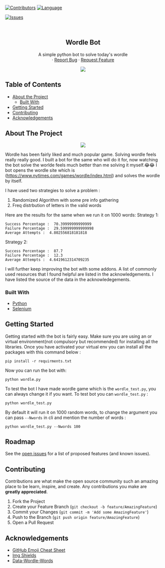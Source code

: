 
[![Contributors][contributors-shield]][contributors-url]
[![Language][Language-shield]][Language-url]
<!-- [![Forks][forks-shield]][forks-url]
[![Stargazers][stars-shield]][stars-url] -->
[![Issues][issues-shield]][issues-url]




<!-- PROJECT LOGO -->
<br />
<p align="center">
  

  <h2 align="center">Wordle Bot</h2>

  <p align="center">
    A simple python bot to solve today's wordle
    <br />
    ·
    <a href="https://github.com/devdattakhoche/Wordle-Selenium-Bot/issues">Report Bug</a>
    ·
    <a href="https://github.com/devdattakhoche/Wordle-Selenium-Bot/issues">Request Feature</a>
  </p>
</p>

<p align="center">
  <img src="https://user-images.githubusercontent.com/49261633/154818636-7d2f0702-609a-4860-9ca0-e6165b31e4dd.png">
</p>

<!-- TABLE OF CONTENTS -->


## Table of Contents

* [About the Project](#about-the-project)
  * [Built With](#built-with)
* [Getting Started](#getting-started)
* [Contributing](#contributing)
* [Acknowledgements](#acknowledgements)



<!-- ABOUT THE PROJECT -->
## About The Project
<p align="center">
  <img src="https://user-images.githubusercontent.com/49261633/154830750-5b45838e-543d-4a52-95cf-a8928e2fa821.gif">
</p>

Wordle has been fairly liked and much popular game. Solving wordle feels really really good.
I built a bot for the same who will do it for, now watching the bot solve the worlde feels much better than me solving it myself.😂😂
I bot opens the wordle site which is (https://www.nytimes.com/games/wordle/index.html) and solves the wordle by itself.

I have used two strategies to solve a problem :
1. Randomized Algorithm with some pre info gathering
2. Freq distrbution of letters in the valid words

Here are the results for the same when we run it on 1000 words:
Strategy 1:

```
Success Percentage :  70.39999999999999
Failure Percentage :  29.599999999999998
Average Attempts :  4.802556818181818
```


Strategy 2:
```
Success Percentage :  87.7
Failure Percentage :  12.3
Average Attempts :  4.6419612314709235

```
I will further keep improving the bot with some addons.
A list of commonly used resources that I found helpful are listed in the acknowledgements.
I have listed the source of the data in the acknowledegements.

### Built With

* [Python](https://www.python.org/)
* [Selenium](https://selenium-python.readthedocs.io/)

<!-- GETTING STARTED -->
## Getting Started

Getting started with the bot is fairly easy.
Make sure you are using an or virtual environment(not compulsory but recommended) for installing all the libraries. Once you have activated your virtual env you can install all the packages with this command below :
```
pip install -r requirments.txt
```
Now you can run the bot with:
```
python wordle.py
```

To test the bot I have made wordle game which is the `wordle_test.py`, you can always change it if you want.
To test bot you can `wordle_test.py` :
```
python wordle_test.py

```
By default it will run it on 1000 random words, to change the argument you can pass `--Nwords` in cli and mention the number of words :
```
python wordle_test.py --Nwords 100
```

<!-- ROADMAP -->
## Roadmap

See the [open issues](https://github.com/Srajan1122/TK-Player/issues) for a list of proposed features (and known issues).



<!-- CONTRIBUTING -->
## Contributing

Contributions are what make the open source community such an amazing place to be learn, inspire, and create. Any contributions you make are **greatly appreciated**.

1. Fork the Project
2. Create your Feature Branch (`git checkout -b feature/AmazingFeature`)
3. Commit your Changes (`git commit -m 'Add some AmazingFeature'`)
4. Push to the Branch (`git push origin feature/AmazingFeature`)
5. Open a Pull Request


<!-- ## Contributors -->




<!-- ACKNOWLEDGEMENTS -->
## Acknowledgements
* [GitHub Emoji Cheat Sheet](https://www.webpagefx.com/tools/emoji-cheat-sheet)
* [Img Shields](https://shields.io)
* [Data-Wordle-Words](https://github.com/tabatkins/wordle-list/blob/main/words)






<!-- MARKDOWN LINKS & IMAGES -->
<!-- https://www.markdownguide.org/basic-syntax/#reference-style-links -->
[contributors-shield]: https://img.shields.io/github/contributors/devdattakhoche/Wordle-Selenium-Bot
[contributors-url]: https://github.com/devdattakhoche/Wordle-Selenium-Bot/graphs/contributors
[activity-shield]: https://img.shields.io/github/commit-activity/m/devdattakhoche/Wordle-Selenium-Bot
[activity-url]: https://github.com/devdattakhoche/Wordle-Selenium-Bot/commits/main
[version-shield]: https://img.shields.io/github/v/tag/devdattakhoche/Wordle-Selenium-Bot
[version-url]: https://github.com/devdattakhoche/Wordle-Selenium-Bot/releases
[language-shield]: https://img.shields.io/github/languages/top/devdattakhoche/Wordle-Selenium-Bot
[language-url]: https://www.python.org/
[forks-shield]: https://img.shields.io/github/forks/devdattakhoche/Wordle-Selenium-Bot
[forks-url]:https://github.com/devdattakhoche/Wordle-Selenium-Bot/network/members
[stars-shield]: 	https://img.shields.io/github/stars/devdattakhoche/Wordle-Selenium-Bot
[stars-url]: https://github.com/devdattakhoche/Wordle-Selenium-Bot/stargazers
[issues-shield]: https://img.shields.io/github/issues/devdattakhoche/Wordle-Selenium-Bot
[issues-url]: hhttps://github.com/devdattakhoche/Wordle-Selenium-Bot/issues




